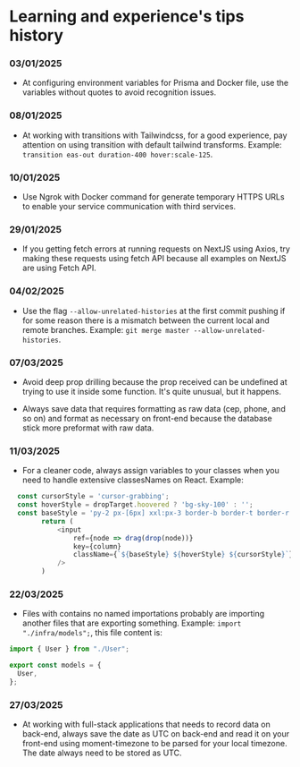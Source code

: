 # Learning and experience's tips history

### 03/01/2025

- At configuring environment variables for Prisma and Docker file, use the variables without quotes to avoid recognition issues.

### 08/01/2025

- At working with transitions with Tailwindcss, for a good experience, pay attention on using transition with default tailwind transforms. Example: `transition eas-out duration-400 hover:scale-125`.

### 10/01/2025

- Use Ngrok with Docker command for generate temporary HTTPS URLs to enable your service communication with third services.

### 29/01/2025

- If you getting fetch errors at running requests on NextJS using Axios, try making these requests using fetch API because all examples on NextJS are using Fetch API.
  
### 04/02/2025

- Use the flag `--allow-unrelated-histories` at the first commit pushing if for some reason there is a mismatch between the current local and remote branches. Example: `git merge master --allow-unrelated-histories`.

### 07/03/2025

- Avoid deep prop drilling because the prop received can be undefined at trying to use it inside some function. It's quite unusual, but it happens.
  
- Always save data that requires formatting as raw data (cep, phone, and so on) and format as necessary on front-end because the database stick more preformat with raw data.

### 11/03/2025
- For a cleaner code, always assign variables to your classes when you need to handle extensive classesNames on React. Example:
```typescript
  const cursorStyle = 'cursor-grabbing';
  const hoverStyle = dropTarget.hoovered ? 'bg-sky-100' : '';
  const baseStyle = 'py-2 px-[6px] xxl:px-3 border-b border-t border-r text-left text-blue-600 text-[.88rem] xxl:text-[.92rem]';
        return (
            <input
                ref={node => drag(drop(node))}
                key={column}
                className={`${baseStyle} ${hoverStyle} ${cursorStyle}`}
            />
        )
```
### 22/03/2025
- Files with contains no named importations probably are importing another files that are exporting something. Example: `import "./infra/models";`, this file content is:
```typescript
import { User } from "./User";

export const models = {
  User,
};
```

### 27/03/2025
- At working with full-stack applications that needs to record data on back-end, always save the date as UTC on back-end and read it on your front-end using moment-timezone to be parsed for your local timezone. The date always need to be stored as UTC.
```